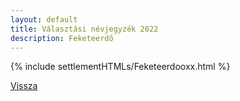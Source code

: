 ```yaml
---
layout: default
title: Választási névjegyzék 2022
description: Feketeerdő
---
```


{% include settlementHTMLs/Feketeerdooxx.html %}

[Vissza](./)